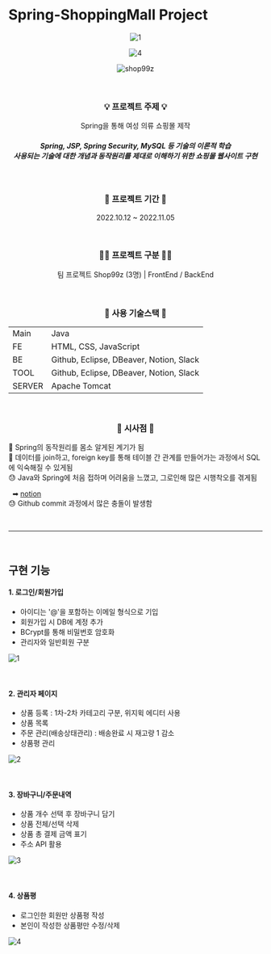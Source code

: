 # Spring-ShoppingMall Project

<div align="center">

![1](https://user-images.githubusercontent.com/126320580/223390212-9aff849d-ebf2-4eca-b6a4-32bb1648d211.png)

![4](https://user-images.githubusercontent.com/126320580/223402701-d1e6deab-8a4c-4200-b84f-aad971c62db1.png)

![shop99z](https://user-images.githubusercontent.com/126320580/223616903-0d5abf6a-b014-4555-82d3-c8e5003993e9.png)

&nbsp;

<h3>💡 프로젝트 주제 💡</h3>
<p>Spring을 통해 여성 의류 쇼핑몰 제작</p>
<h5>Spring, JSP, Spring Security, MySQL 등 기술의 이론적 학습<br/>
사용되는 기술에 대한 개념과 동작원리를 제대로 이해하기 위한 쇼핑몰 웹사이트 구현</h5>

&nbsp;

<h3>📆 프로젝트 기간 📆</h3>
<p>2022.10.12 ~ 2022.11.05</p>

&nbsp;

<h3>🧑‍💻 프로젝트 구분 🧑‍💻</h3>
<p>팀 프로젝트 Shop99z (3명) | <span>FrontEnd / BackEnd</p>

&nbsp;

<h3>🔧 사용 기술스택 🔧</h2>
<table>
    <tr>
        <td>Main</td>
        <td>Java</td>
    </tr>
    <tr>
        <td>FE</td>
        <td>HTML, CSS, JavaScript</td>
    </tr>
    <tr>
        <td>BE</td>
        <td>Github, Eclipse, DBeaver, Notion, Slack</td>
    </tr>
    <tr>
        <td>TOOL</td>
        <td>Github, Eclipse, DBeaver, Notion, Slack</td>
    </tr>
    <tr>
        <td>SERVER</td>
        <td>Apache Tomcat</td>
    </tr>
</table>

&nbsp;

<h3>📝 시사점 📝</h2>
</div>
🙂 Spring의 동작원리를 몸소 알게된 계기가 됨<br/>
🙂 데이터를 join하고, foreign key를 통해 테이블 간 관계를 만들어가는 과정에서 SQL에 익숙해질 수 있게됨<br/>
😓 Java와 Spring에 처음 접하며 어려움을 느꼈고, 그로인해 많은 시행착오를 겪게됨

&nbsp; ➡ [notion](https://tree-pram-38c.notion.site/shop99z-Error-9701c02a4c524a86b70809eb2d7eb1a5)<br/>
😓 Github commit 과정에서 많은 충돌이 발생함<br/>

&nbsp;

---

&nbsp;

## 구현 기능

#### 1. 로그인/회원가입

- 아이디는 '@'을 포함하는 이메일 형식으로 기입
- 회원가입 시 DB에 계정 추가
- BCrypt를 통해 비밀번호 암호화
- 관리자와 일반회원 구분

![1](https://user-images.githubusercontent.com/126320580/223614885-137a888e-9464-4b01-8eff-8177edd4dd3f.jpg)

&nbsp;
&nbsp;

#### 2. 관리자 페이지

- 상품 등록 : 1차-2차 카테고리 구분, 위지윅 에디터 사용
- 상품 목록
- 주문 관리(배송상태관리) : 배송완료 시 재고량 1 감소
- 상품평 관리

![2](https://user-images.githubusercontent.com/126320580/223614943-ace1a66f-311c-47de-908c-fec81db9e247.jpg)

&nbsp;
&nbsp;

#### 3. 장바구니/주문내역

- 상품 개수 선택 후 장바구니 담기
- 상품 전체/선택 삭제
- 상품 총 결제 금액 표기
- 주소 API 활용

![3](https://user-images.githubusercontent.com/126320580/223617628-caf565bb-e95f-4a4c-a77a-d8e606e5a585.jpg)

&nbsp;
&nbsp;

#### 4. 상품평

- 로그인한 회원만 상품평 작성
- 본인이 작성한 상품평만 수정/삭제

![4](https://user-images.githubusercontent.com/126320580/223616083-c631ee0c-c0f9-4ee9-9831-3767aa7500d2.jpg)
